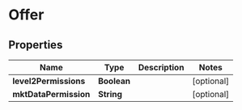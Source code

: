 # Offer

## Properties
Name | Type | Description | Notes
------------ | ------------- | ------------- | -------------
**level2Permissions** | **Boolean** |  |  [optional]
**mktDataPermission** | **String** |  |  [optional]
